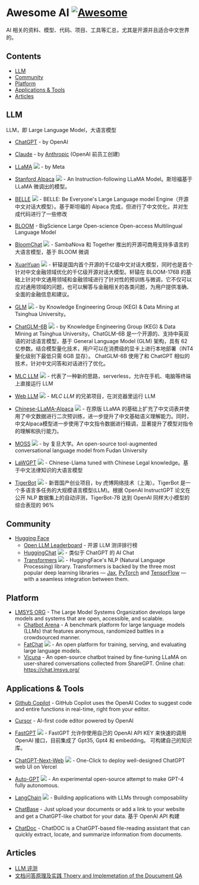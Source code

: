 <!--lint disable double-link-->
# Awesome AI [![Awesome](https://awesome.re/badge.svg)](https://awesome.re)

AI 相关的资料、模型、代码、项目、工具等汇总，尤其是开源并且适合中文世界的。

## Contents

- [LLM](#llm)
- [Community](#community)
- [Platform](#platform)
- [Applications & Tools](#applications--tools)
- [Articles](#articles)

## LLM

LLM，即 Large Language Model，大语言模型

- [ChatGPT](https://chat.openai.com/) - by OpenAI

- [Claude](https://www.anthropic.com/product) - by [Anthropic](https://www.anthropic.com/) (OpenAI 前员工创建)

- [LLaMA](https://github.com/facebookresearch/llama) ![](https://shields.io/github/stars/facebookresearch/llama?style=social) - by Meta

- [Stanford Alpaca](https://github.com/tatsu-lab/stanford_alpaca) ![](https://shields.io/github/stars/tatsu-lab/stanford_alpaca?style=social) - An Instruction-following LLaMA Model。斯坦福基于 LLaMA 微调出的模型。

- [BELLE](https://github.com/LianjiaTech/BELLE) ![](https://shields.io/github/stars/LianjiaTech/BELLE?style=social) - BELLE: Be Everyone's Large Language model Engine（开源中文对话大模型）。基于斯坦福的 Alpaca 完成，但进行了中文优化，并对生成代码进行了一些修改

- [BLOOM](https://huggingface.co/bigscience/bloom) - BigScience Large Open-science Open-access Multilingual Language Model

- [BloomChat](https://github.com/sambanova/bloomchat) ![](https://shields.io/github/stars/sambanova/bloomchat?style=social) - SambaNova 和 Together 推出的开源可商用支持多语言的大语言模型，基于 BLOOM 微调

- [XuanYuan](https://github.com/Duxiaoman-DI/XuanYuan) ![](https://shields.io/github/stars/Duxiaoman-DI/XuanYuan?style=social) - 轩辕是国内首个开源的千亿级中文对话大模型，同时也是首个针对中文金融领域优化的千亿级开源对话大模型。轩辕在 BLOOM-176B 的基础上针对中文通用领域和金融领域进行了针对性的预训练与微调，它不仅可以应对通用领域的问题，也可以解答与金融相关的各类问题，为用户提供准确、全面的金融信息和建议。

- [GLM](https://github.com/THUDM/GLM) ![](https://shields.io/github/stars/THUDM/GLM?style=social) - by Knowledge Engineering Group (KEG) & Data Mining at Tsinghua University。

- [ChatGLM-6B](https://github.com/THUDM/ChatGLM-6B) ![](https://shields.io/github/stars/THUDM/ChatGLM-6B?style=social) - by Knowledge Engineering Group (KEG) & Data Mining at Tsinghua University。ChatGLM-6B 是一个开源的、支持中英双语的对话语言模型，基于 General Language Model (GLM) 架构，具有 62 亿参数。结合模型量化技术，用户可以在消费级的显卡上进行本地部署（INT4 量化级别下最低只需 6GB 显存）。 ChatGLM-6B 使用了和 ChatGPT 相似的技术，针对中文问答和对话进行了优化。

- [MLC LLM](https://github.com/mlc-ai/mlc-llm) ![](https://shields.io/github/stars/mlc-ai/mlc-llm?style=social) - 代表了一种新的思路，serverless，允许在手机、电脑等终端上直接运行 LLM
- [Web LLM](https://github.com/mlc-ai/web-llm) ![](https://shields.io/github/stars/mlc-ai/web-llm?style=social) - *MLC LLM* 的兄弟项目，在浏览器里运行 LLM

- [Chinese-LLaMA-Alpaca](https://github.com/ymcui/Chinese-LLaMA-Alpaca) ![](https://shields.io/github/stars/ymcui/Chinese-LLaMA-Alpaca?style=social) - 在原版 LLaMA 的基础上扩充了中文词表并使用了中文数据进行二次预训练，进一步提升了中文基础语义理解能力。同时，中文Alpaca模型进一步使用了中文指令数据进行精调，显著提升了模型对指令的理解和执行能力。

- [MOSS](https://github.com/OpenLMLab/MOSS) ![](https://shields.io/github/stars/OpenLMLab/MOSS?style=social) - by 复旦大学。An open-source tool-augmented conversational language model from Fudan University

- [LaWGPT](https://github.com/pengxiao-song/LaWGPT) ![](https://shields.io/github/stars/pengxiao-song/LaWGPT?style=social) - Chinese-Llama tuned with Chinese Legal knowledge。基于中文法律知识的大语言模型

- [TigerBot](https://github.com/TigerResearch/TigerBot) ![](https://shields.io/github/stars/TigerResearch/TigerBot?style=social) - 新晋国产创业项目，by 虎博网络技术（上海）。TigerBot 是一个多语言多任务的大规模语言模型(LLM)。根据 OpenAI InstructGPT 论文在公开 NLP 数据集上的自动评测，TigerBot-7B 达到 OpenAI 同样大小模型的综合表现的 96%

## Community

- [Hugging Face](https://huggingface.co/)
  - [Open LLM Leaderboard](https://huggingface.co/spaces/HuggingFaceH4/open_llm_leaderboard) - 开源 LLM 测评排行榜
  - [HuggingChat](https://huggingface.co/chat) ![](https://shields.io/github/stars/huggingface/chat-ui?style=social) - 类似于 ChatGPT 的 AI Chat
  - [Transformers](https://github.com/huggingface/transformers) ![](https://shields.io/github/stars/huggingface/transformers?style=social) - HuggingFace's NLP (Natural Language Processing) library. Transformers is backed by the three most popular deep learning libraries — [Jax](https://jax.readthedocs.io/en/latest/), [PyTorch](https://pytorch.org/) and [TensorFlow](https://www.tensorflow.org/) — with a seamless integration between them.

## Platform

- [LMSYS ORG](https://lmsys.org/) - The Large Model Systems Organization develops large models and systems that are open, accessible, and scalable.
  - [Chatbot Arena](https://lmsys.org/blog/2023-05-03-arena/) - A benchmark platform for large language models (LLMs) that features anonymous, randomized battles in a crowdsourced manner.
  - [FatChat](https://github.com/lm-sys/FastChat) ![](https://shields.io/github/stars/lm-sys/FastChat?style=social) - An open platform for training, serving, and evaluating large language models.
  - [Vicuna](https://lmsys.org/blog/2023-03-30-vicuna/) - An open-source chatbot trained by fine-tuning LLaMA on user-shared conversations collected from ShareGPT. Online chat: https://chat.lmsys.org/

## Applications & Tools

- [Github Copilot](https://github.com/features/copilot) - GitHub Copilot uses the OpenAI Codex to suggest code and entire functions in real-time, right from your editor.

- [Cursor](https://www.cursor.so) - AI-first code editor powered by OpenAI

- [FastGPT](https://github.com/c121914yu/FastGPT) ![](https://shields.io/github/stars/c121914yu/FastGPT?style=social) - FastGPT 允许你使用自己的 OpenAI API KEY 来快速的调用 OpenAI 接口，目前集成了 Gpt35, Gpt4 和 embedding。 可构建自己的知识库。

- [ChatGPT-Next-Web](https://github.com/Yidadaa/ChatGPT-Next-Web) ![](https://shields.io/github/stars/Yidadaa/ChatGPT-Next-Web?style=social) - One-Click to deploy well-designed ChatGPT web UI on Vercel

- [Auto-GPT](https://github.com/Significant-Gravitas/Auto-GPT) ![](https://shields.io/github/stars/Significant-Gravitas/Auto-GPT?style=social) - An experimental open-source attempt to make GPT-4 fully autonomous.

- [LangChain](https://github.com/hwchase17/langchain) ![](https://shields.io/github/stars/hwchase17/langchain?style=social) - Building applications with LLMs through composability 

- [ChatBase](https://www.chatbase.co/) - Just upload your documents or add a link to your website and get a ChatGPT-like chatbot for your data. 基于 OpenAI API 构建

- [ChatDoc](https://chatdoc.com/) - ChatDOC is a ChatGPT-based file-reading assistant that can quickly extract, locate, and summarize information from documents.

## Articles

- [LLM 评测](https://wqw547243068.github.io/llm_eva)
- [文档问答原理及实践 Thoery and Implemetation of the Doucument QA](https://wqw547243068.github.io/doc-chat)
